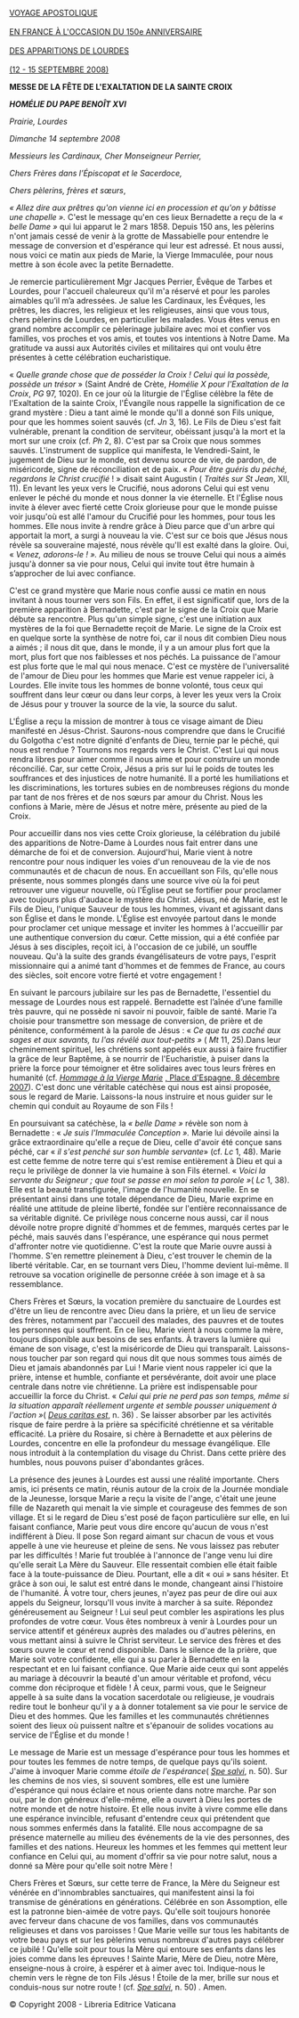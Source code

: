 [VOYAGE APOSTOLIQUE \
\
EN FRANCE À L'OCCASION DU 150e ANNIVERSAIRE \
\
DES APPARITIONS DE LOURDES\
\
(12 - 15 SEPTEMBRE 2008)](/content/benedict-xvi/fr/travels/2008/index_francia.html)

**MESSE DE LA FÊTE DE L'EXALTATION DE LA SAINTE CROIX**

***HOMÉLIE DU PAPE BENOÎT XVI***

*Prairie, Lourdes*

*Dimanche 14 septembre 2008*

*Messieurs les Cardinaux, Cher Monseigneur Perrier,*

*Chers Frères dans l’Épiscopat et le Sacerdoce,*

*Chers pèlerins, frères et sœurs*,

*« Allez dire aux prêtres qu'on vienne ici en procession et qu'on y bâtisse une chapelle ».* C'est le message qu'en ces lieux Bernadette a reçu de la *« belle Dame »* qui lui apparut le 2 mars 1858. Depuis 150 ans, les pèlerins n'ont jamais cessé de venir à la grotte de Massabielle pour entendre le message de conversion et d'espérance qui leur est adressé. Et nous aussi, nous voici ce matin aux pieds de Marie, la Vierge Immaculée, pour nous mettre à son école avec la petite Bernadette.

Je remercie particulièrement Mgr Jacques Perrier, Évêque de Tarbes et Lourdes, pour l'accueil chaleureux qu'il m'a réservé et pour les paroles aimables qu’il m’a adressées. Je salue les Cardinaux, les Évêques, les prêtres, les diacres, les religieux et les religieuses, ainsi que vous tous, chers pèlerins de Lourdes, en particulier les malades. Vous êtes venus en grand nombre accomplir ce pèlerinage jubilaire avec moi et confier vos familles, vos proches et vos amis, et toutes vos intentions à Notre Dame. Ma gratitude va aussi aux Autorités civiles et militaires qui ont voulu être présentes à cette célébration eucharistique.

« *Quelle grande chose que de posséder la Croix ! Celui qui la possède, possède un trésor* » (Saint André de Crète, *Homélie X pour l'Exaltation de la Croix*, *PG* 97, 1020). En ce jour où la liturgie de l'Église célèbre la fête de l'Exaltation de la sainte Croix, l'Évangile nous rappelle la signification de ce grand mystère : Dieu a tant aimé le monde qu'Il a donné son Fils unique, pour que les hommes soient sauvés (cf. *Jn* 3, 16). Le Fils de Dieu s'est fait vulnérable, prenant la condition de serviteur, obéissant jusqu'à la mort et la mort sur une croix (cf. *Ph* 2, 8). C'est par sa Croix que nous sommes sauvés. L'instrument de supplice qui manifesta, le Vendredi-Saint, le jugement de Dieu sur le monde, est devenu source de vie, de pardon, de miséricorde, signe de réconciliation et de paix. « *Pour être guéris du péché, regardons le Christ crucifié* ! » disait saint Augustin ( *Traités sur St Jean*, XII, 11). En levant les yeux vers le Crucifié, nous adorons Celui qui est venu enlever le péché du monde et nous donner la vie éternelle. Et l'Église nous invite à élever avec fierté cette Croix glorieuse pour que le monde puisse voir jusqu'où est allé l'amour du Crucifié pour les hommes, pour tous les hommes. Elle nous invite à rendre grâce à Dieu parce que d'un arbre qui apportait la mort, a surgi à nouveau la vie. C'est sur ce bois que Jésus nous révèle sa souveraine majesté, nous révèle qu'Il est exalté dans la gloire. Oui, « *Venez, adorons-le ! ».* Au milieu de nous se trouve Celui qui nous a aimés jusqu'à donner sa vie pour nous, Celui qui invite tout être humain à s’approcher de lui avec confiance.

C'est ce grand mystère que Marie nous confie aussi ce matin en nous invitant à nous tourner vers son Fils. En effet, il est significatif que, lors de la première apparition à Bernadette, c'est par le signe de la Croix que Marie débute sa rencontre. Plus qu'un simple signe, c'est une initiation aux mystères de la foi que Bernadette reçoit de Marie. Le signe de la Croix est en quelque sorte la synthèse de notre foi, car il nous dit combien Dieu nous a aimés ; il nous dit que, dans le monde, il y a un amour plus fort que la mort, plus fort que nos faiblesses et nos péchés. La puissance de l'amour est plus forte que le mal qui nous menace. C'est ce mystère de l'universalité de l'amour de Dieu pour les hommes que Marie est venue rappeler ici, à Lourdes. Elle invite tous les hommes de bonne volonté, tous ceux qui souffrent dans leur cœur ou dans leur corps, à lever les yeux vers la Croix de Jésus pour y trouver la source de la vie, la source du salut.

L'Église a reçu la mission de montrer à tous ce visage aimant de Dieu manifesté en Jésus-Christ. Saurons-nous comprendre que dans le Crucifié du Golgotha c'est notre dignité d'enfants de Dieu, ternie par le péché, qui nous est rendue ? Tournons nos regards vers le Christ. C'est Lui qui nous rendra libres pour aimer comme il nous aime et pour construire un monde réconcilié. Car, sur cette Croix, Jésus a pris sur lui le poids de toutes les souffrances et des injustices de notre humanité. Il a porté les humiliations et les discriminations, les tortures subies en de nombreuses régions du monde par tant de nos frères et de nos sœurs par amour du Christ. Nous les confions à Marie, mère de Jésus et notre mère, présente au pied de la Croix.

Pour accueillir dans nos vies cette Croix glorieuse, la célébration du jubilé des apparitions de Notre-Dame à Lourdes nous fait entrer dans une démarche de foi et de conversion. Aujourd'hui, Marie vient à notre rencontre pour nous indiquer les voies d'un renouveau de la vie de nos communautés et de chacun de nous. En accueillant son Fils, qu'elle nous présente, nous sommes plongés dans une source vive où la foi peut retrouver une vigueur nouvelle, où l'Église peut se fortifier pour proclamer avec toujours plus d'audace le mystère du Christ. Jésus, né de Marie, est le Fils de Dieu, l'unique Sauveur de tous les hommes, vivant et agissant dans son Église et dans le monde. L'Église est envoyée partout dans le monde pour proclamer cet unique message et inviter les hommes à l'accueillir par une authentique conversion du cœur. Cette mission, qui a été confiée par Jésus à ses disciples, reçoit ici, à l'occasion de ce jubilé, un souffle nouveau. Qu'à la suite des grands évangélisateurs de votre pays, l'esprit missionnaire qui a animé tant d'hommes et de femmes de France, au cours des siècles, soit encore votre fierté et votre engagement !

En suivant le parcours jubilaire sur les pas de Bernadette, l'essentiel du message de Lourdes nous est rappelé. Bernadette est l’aînée d’une famille très pauvre, qui ne possède ni savoir ni pouvoir, faible de santé. Marie l’a choisie pour transmettre son message de conversion, de prière et de pénitence, conformément à la parole de Jésus : « *Ce que tu as caché aux sages et aux savants, tu l'as révélé aux tout-petits »* ( *Mt* 11, 25).Dans leur cheminement spirituel, les chrétiens sont appelés eux aussi à faire fructifier la grâce de leur Baptême, à se nourrir de l'Eucharistie, à puiser dans la prière la force pour témoigner et être solidaires avec tous leurs frères en humanité (cf. *[Hommage à la Vierge Marie](/content/benedict-xvi/fr/speeches/2007/december/documents/hf_ben-xvi_spe_20071208_immacolata.html)* [, Place d'Espagne, 8 décembre 2007](/content/benedict-xvi/fr/speeches/2007/december/documents/hf_ben-xvi_spe_20071208_immacolata.html)). C'est donc une véritable catéchèse qui nous est ainsi proposée, sous le regard de Marie. Laissons-la nous instruire et nous guider sur le chemin qui conduit au Royaume de son Fils !

En poursuivant sa catéchèse, la *« belle Dame »* révèle son nom à Bernadette : « *Je suis l'Immaculée Conception ».* Marie lui dévoile ainsi la grâce extraordinaire qu'elle a reçue de Dieu, celle d'avoir été conçue sans péché, car « *il s'est penché sur son humble servante*» (cf. *Lc* 1, 48). Marie est cette femme de notre terre qui s'est remise entièrement à Dieu et qui a reçu le privilège de donner la vie humaine à son Fils éternel. « *Voici la servante du Seigneur ; que tout se passe en moi selon ta parole »*( *Lc* 1, 38). Elle est la beauté transfigurée, l'image de l'humanité nouvelle. En se présentant ainsi dans une totale dépendance de Dieu, Marie exprime en réalité une attitude de pleine liberté, fondée sur l'entière reconnaissance de sa véritable dignité. Ce privilège nous concerne nous aussi, car il nous dévoile notre propre dignité d'hommes et de femmes, marqués certes par le péché, mais sauvés dans l'espérance, une espérance qui nous permet d'affronter notre vie quotidienne. C'est la route que Marie ouvre aussi à l'homme. S'en remettre pleinement à Dieu, c'est trouver le chemin de la liberté véritable. Car, en se tournant vers Dieu, l'homme devient lui-même. Il retrouve sa vocation originelle de personne créée à son image et à sa ressemblance.

Chers Frères et Sœurs, la vocation première du sanctuaire de Lourdes est d'être un lieu de rencontre avec Dieu dans la prière, et un lieu de service des frères, notamment par l'accueil des malades, des pauvres et de toutes les personnes qui souffrent. En ce lieu, Marie vient à nous comme la mère, toujours disponible aux besoins de ses enfants. À travers la lumière qui émane de son visage, c'est la miséricorde de Dieu qui transparaît. Laissons-nous toucher par son regard qui nous dit que nous sommes tous aimés de Dieu et jamais abandonnés par Lui ! Marie vient nous rappeler ici que la prière, intense et humble, confiante et persévérante, doit avoir une place centrale dans notre vie chrétienne. La prière est indispensable pour accueillir la force du Christ. « *Celui qui prie ne perd pas son temps, même si la situation apparaît réellement urgente et semble pousser uniquement à l'action »*( *[Deus caritas est](/content/benedict-xvi/fr/encyclicals/documents/hf_ben-xvi_enc_20051225_deus-caritas-est.html)*, n. 36) *.* Se laisser absorber par les activités risque de faire perdre à la prière sa spécificité chrétienne et sa véritable efficacité. La prière du Rosaire, si chère à Bernadette et aux pèlerins de Lourdes, concentre en elle la profondeur du message évangélique. Elle nous introduit à la contemplation du visage du Christ. Dans cette prière des humbles, nous pouvons puiser d'abondantes grâces.

La présence des jeunes à Lourdes est aussi une réalité importante. Chers amis, ici présents ce matin, réunis autour de la croix de la Journée mondiale de la Jeunesse, lorsque Marie a reçu la visite de l'ange, c'était une jeune fille de Nazareth qui menait la vie simple et courageuse des femmes de son village. Et si le regard de Dieu s'est posé de façon particulière sur elle, en lui faisant confiance, Marie peut vous dire encore qu'aucun de vous n'est indifférent à Dieu. Il pose Son regard aimant sur chacun de vous et vous appelle à une vie heureuse et pleine de sens. Ne vous laissez pas rebuter par les difficultés ! Marie fut troublée à l'annonce de l'ange venu lui dire qu'elle serait La Mère du Sauveur. Elle ressentait combien elle était faible face à la toute-puissance de Dieu. Pourtant, elle a dit « oui » sans hésiter. Et grâce à son oui, le salut est entré dans le monde, changeant ainsi l'histoire de l'humanité. À votre tour, chers jeunes, n'ayez pas peur de dire oui aux appels du Seigneur, lorsqu'Il vous invite à marcher à sa suite. Répondez généreusement au Seigneur ! Lui seul peut combler les aspirations les plus profondes de votre cœur. Vous êtes nombreux à venir à Lourdes pour un service attentif et généreux auprès des malades ou d'autres pèlerins, en vous mettant ainsi à suivre le Christ serviteur. Le service des frères et des sœurs ouvre le cœur et rend disponible. Dans le silence de la prière, que Marie soit votre confidente, elle qui a su parler à Bernadette en la respectant et en lui faisant confiance. Que Marie aide ceux qui sont appelés au mariage à découvrir la beauté d'un amour véritable et profond, vécu comme don réciproque et fidèle ! À ceux, parmi vous, que le Seigneur appelle à sa suite dans la vocation sacerdotale ou religieuse, je voudrais redire tout le bonheur qu'il y a à donner totalement sa vie pour le service de Dieu et des hommes. Que les familles et les communautés chrétiennes soient des lieux où puissent naître et s'épanouir de solides vocations au service de l'Église et du monde !

Le message de Marie est un message d'espérance pour tous les hommes et pour toutes les femmes de notre temps, de quelque pays qu'ils soient. J'aime à invoquer Marie comme *étoile de l'espérance*( *[Spe salvi](/content/benedict-xvi/fr/encyclicals/documents/hf_ben-xvi_enc_20071130_spe-salvi.html)*, n. 50). Sur les chemins de nos vies, si souvent sombres, elle est une lumière d'espérance qui nous éclaire et nous oriente dans notre marche. Par son oui, par le don généreux d'elle-même, elle a ouvert à Dieu les portes de notre monde et de notre histoire. Et elle nous invite à vivre comme elle dans une espérance invincible, refusant d'entendre ceux qui prétendent que nous sommes enfermés dans la fatalité. Elle nous accompagne de sa présence maternelle au milieu des événements de la vie des personnes, des familles et des nations. Heureux les hommes et les femmes qui mettent leur confiance en Celui qui, au moment d'offrir sa vie pour notre salut, nous a donné sa Mère pour qu'elle soit notre Mère !

Chers Frères et Sœurs, sur cette terre de France, la Mère du Seigneur est vénérée en d'innombrables sanctuaires, qui manifestent ainsi la foi transmise de générations en générations. Célébrée en son Assomption, elle est la patronne bien-aimée de votre pays. Qu'elle soit toujours honorée avec ferveur dans chacune de vos familles, dans vos communautés religieuses et dans vos paroisses ! Que Marie veille sur tous les habitants de votre beau pays et sur les pèlerins venus nombreux d'autres pays célébrer ce jubilé ! Qu'elle soit pour tous la Mère qui entoure ses enfants dans les joies comme dans les épreuves ! Sainte Marie, Mère de Dieu, notre Mère, enseigne-nous à croire, à espérer et à aimer avec toi. Indique-nous le chemin vers le règne de ton Fils Jésus ! Étoile de la mer, brille sur nous et conduis-nous sur notre route ! (cf. *[Spe salvi](/content/benedict-xvi/fr/encyclicals/documents/hf_ben-xvi_enc_20071130_spe-salvi.html)*, n. 50) *.* Amen.

© Copyright 2008 - Libreria Editrice Vaticana